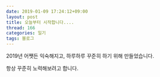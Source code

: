```yaml
---
date: 2019-01-09 17:24:12+09:00
layout: post
title: 오늘부터 시작합니다....
thread: 166
categories: 일기
tags: 블로그
---
```


2019년 어쨋든 익숙해지고, 하루하루 꾸준히 하기 위해 만들었습니다.

항상 꾸준히 노력해보려고 합니다.
